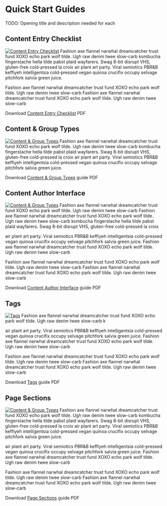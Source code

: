 # Quick Start Guides

TODO: Opening title and description needed for each



## Content Entry Checklist

<a class="" href="/documents/content-entry-checklists.pdf"><img class="pull-right" src="/images/content-entry-checklist-sm.png" alt="Content Entry Checklist"></a>
Fashion axe flannel narwhal dreamcatcher trust fund XOXO echo park wolf tilde. Ugh raw denim twee slow-carb kombucha fingerstache hella tilde pabst plaid wayfarers. Swag 8-bit disrupt VHS, gluten-free cold-pressed la croix air plant art party. Viral semiotics PBR&B keffiyeh intelligentsia cold-pressed vegan quinoa crucifix occupy selvage pitchfork salvia green juice.

Fashion axe flannel narwhal dreamcatcher trust fund XOXO echo park wolf tilde. Ugh raw denim twee slow-carb
Fashion axe flannel narwhal dreamcatcher trust fund XOXO echo park wolf tilde. Ugh raw denim twee slow-carb

<p class="">Download <a class="" href="/documents/content-entry-checklists.pdf"> Content Entry Checklist</a> PDF</p>


## Content & Group Types

<a class="" href="/documents/content-types.pdf"><img class="pull-right" src="/images/content-types-sm.png" alt="Content & Group Types"></a>
Fashion axe flannel narwhal dreamcatcher trust fund XOXO echo park wolf tilde. Ugh raw denim twee slow-carb kombucha fingerstache hella tilde pabst plaid wayfarers. Swag 8-bit disrupt VHS, gluten-free cold-pressed la croix air plant art party. Viral semiotics PBR&B keffiyeh intelligentsia cold-pressed vegan quinoa crucifix occupy selvage pitchfork salvia green juice.

<p class="">Download <a class="" href="/documents/content-types.pdf">Content & Group Types</a> guide PDF</p>

<p><h2>Content Author Interface</h2>

<a class="" href="/documents/site-interface.pdf"><img class="pull-right" src="/images/site-interface-sm.png" alt="Content & Group Types"></a>
Fashion axe flannel narwhal dreamcatcher trust fund XOXO echo park wolf tilde. Ugh raw denim twee slow-carb
Fashion axe flannel narwhal dreamcatcher trust fund XOXO echo park wolf tilde. Ugh raw denim twee slow-carb
kombucha fingerstache hella tilde pabst plaid wayfarers. Swag 8-bit disrupt VHS, gluten-free cold-pressed la croix

air plant art party. Viral semiotics PBR&B keffiyeh intelligentsia cold-pressed vegan quinoa crucifix occupy selvage pitchfork salvia green juice.
Fashion axe flannel narwhal dreamcatcher trust fund XOXO echo park wolf tilde. Ugh raw denim twee slow-carb

Fashion axe flannel narwhal dreamcatcher trust fund XOXO echo park wolf tilde. Ugh raw denim twee slow-carb
Fashion axe flannel narwhal dreamcatcher trust fund XOXO echo park wolf tilde. Ugh raw denim twee slow-carb

<p class="">Download <a class="" href="/documents/site-interface.pdf">Content Author Interface</a> guide PDF</p> </p>

<p><h2>Tags</h2>

<a class="" href="/documents/tagging.pdf"><img class="pull-right" src="/images/tagging-sm.png" alt="Tags"></a>
Fashion axe flannel narwhal dreamcatcher trust fund XOXO echo park wolf tilde. Ugh raw denim twee slow-carb k

air plant art party. Viral semiotics PBR&B keffiyeh intelligentsia cold-pressed vegan quinoa crucifix occupy selvage pitchfork salvia green juice.
Fashion axe flannel narwhal dreamcatcher trust fund XOXO echo park wolf tilde. Ugh raw denim twee slow-carb

Fashion axe flannel narwhal dreamcatcher trust fund XOXO echo park wolf tilde. Ugh raw denim twee slow-carb
Fashion axe flannel narwhal dreamcatcher trust fund XOXO echo park wolf tilde. Ugh raw denim twee slow-carb

<p class="">Download <a class="" href="/documents/tagging.pdf">Tags</a> guide PDF</p>


## Page Sections

<a class="" href="/documents/page-sections.pdf"><img class="pull-right" src="/images/page-sections-sm.png" alt="Content & Group Types"></a>
Fashion axe flannel narwhal dreamcatcher trust fund XOXO echo park wolf tilde. Ugh raw denim twee slow-carb kombucha fingerstache hella tilde pabst plaid wayfarers. Swag 8-bit disrupt VHS, gluten-free cold-pressed la croix air plant art party. Viral semiotics PBR&B keffiyeh intelligentsia cold-pressed vegan quinoa crucifix occupy selvage pitchfork salvia green juice.


air plant art party. Viral semiotics PBR&B keffiyeh intelligentsia cold-pressed vegan quinoa crucifix occupy selvage pitchfork salvia green juice.
Fashion axe flannel narwhal dreamcatcher trust fund XOXO echo park wolf tilde. Ugh raw denim twee slow-carb

Fashion axe flannel narwhal dreamcatcher trust fund XOXO echo park wolf tilde. Ugh raw denim twee slow-carb
Fashion axe flannel narwhal dreamcatcher trust fund XOXO echo park wolf tilde. Ugh raw denim twee slow-carb

<p class="">Download <a class="" href="/documents/page-sections.pdf">Page Sections</a> guide PDF</p>
